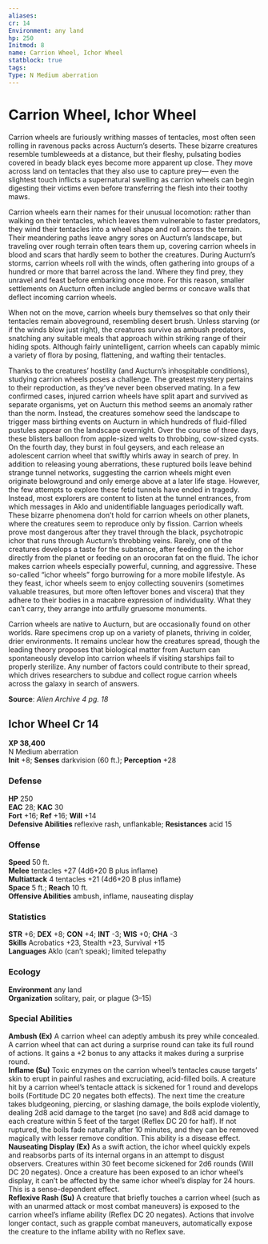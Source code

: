 ```yaml
---
aliases: 
cr: 14
Environment: any land
hp: 250
Initmod: 8
name: Carrion Wheel, Ichor Wheel
statblock: true
tags: 
Type: N Medium aberration
---
```


# Carrion Wheel, Ichor Wheel

Carrion wheels are furiously writhing masses of tentacles, most often seen rolling in ravenous packs across Aucturn’s deserts. These bizarre creatures resemble tumbleweeds at a distance, but their fleshy, pulsating bodies covered in beady black eyes become more apparent up close. They move across land on tentacles that they also use to capture prey— even the slightest touch inflicts a supernatural swelling as carrion wheels can begin digesting their victims even before transferring the flesh into their toothy maws.

Carrion wheels earn their names for their unusual locomotion: rather than walking on their tentacles, which leaves them vulnerable to faster predators, they wind their tentacles into a wheel shape and roll across the terrain. Their meandering paths leave angry sores on Aucturn’s landscape, but traveling over rough terrain often tears them up, covering carrion wheels in blood and scars that hardly seem to bother the creatures. During Aucturn’s storms, carrion wheels roll with the winds, often gathering into groups of a hundred or more that barrel across the land. Where they find prey, they unravel and feast before embarking once more. For this reason, smaller settlements on Aucturn often include angled berms or concave walls that deflect incoming carrion wheels.

When not on the move, carrion wheels bury themselves so that only their tentacles remain aboveground, resembling desert brush. Unless starving (or if the winds blow just right), the creatures survive as ambush predators, snatching any suitable meals that approach within striking range of their hiding spots. Although fairly unintelligent, carrion wheels can capably mimic a variety of flora by posing, flattening, and wafting their tentacles.

Thanks to the creatures’ hostility (and Aucturn’s inhospitable conditions), studying carrion wheels poses a challenge. The greatest mystery pertains to their reproduction, as they’ve never been observed mating. In a few confirmed cases, injured carrion wheels have split apart and survived as separate organisms, yet on Aucturn this method seems an anomaly rather than the norm. Instead, the creatures somehow seed the landscape to trigger mass birthing events on Aucturn in which hundreds of fluid-filled pustules appear on the landscape overnight. Over the course of three days, these blisters balloon from apple-sized welts to throbbing, cow-sized cysts. On the fourth day, they burst in foul geysers, and each release an adolescent carrion wheel that swiftly whirls away in search of prey. In addition to releasing young aberrations, these ruptured boils leave behind strange tunnel networks, suggesting the carrion wheels might even originate belowground and only emerge above at a later life stage. However, the few attempts to explore these fetid tunnels have ended in tragedy. Instead, most explorers are content to listen at the tunnel entrances, from which messages in Aklo and unidentifiable languages periodically waft. These bizarre phenomena don’t hold for carrion wheels on other planets, where the creatures seem to reproduce only by fission. Carrion wheels prove most dangerous after they travel through the black, psychotropic ichor that runs through Aucturn’s throbbing veins. Rarely, one of the creatures develops a taste for the substance, after feeding on the ichor directly from the planet or feeding on an orocoran fat on the fluid. The ichor makes carrion wheels especially powerful, cunning, and aggressive. These so-called “ichor wheels” forgo burrowing for a more mobile lifestyle. As they feast, ichor wheels seem to enjoy collecting souvenirs (sometimes valuable treasures, but more often leftover bones and viscera) that they adhere to their bodies in a macabre expression of individuality. What they can’t carry, they arrange into artfully gruesome monuments.

Carrion wheels are native to Aucturn, but are occasionally found on other worlds. Rare specimens crop up on a variety of planets, thriving in colder, drier environments. It remains unclear how the creatures spread, though the leading theory proposes that biological matter from Aucturn can spontaneously develop into carrion wheels if visiting starships fail to properly sterilize. Any number of factors could contribute to their spread, which drives researchers to subdue and collect rogue carrion wheels across the galaxy in search of answers.

**Source**:  _Alien Archive 4 pg. 18_

## Ichor Wheel Cr 14

**XP 38,400**  
N Medium aberration  
**Init** +8; **Senses** darkvision (60 ft.); **Perception** +28  

### Defense

**HP** 250  
**EAC** 28; **KAC** 30  
**Fort** +16; **Ref** +16; **Will** +14  
**Defensive Abilities** reflexive rash, unflankable; **Resistances** acid 15  

### Offense

**Speed** 50 ft.  
**Melee** tentacles +27 (4d6+20 B plus inflame)  
**Multiattack** 4 tentacles +21 (4d6+20 B plus inflame)  
**Space** 5 ft.; **Reach** 10 ft.  
**Offensive Abilities** ambush, inflame, nauseating display

### Statistics

**STR** +6; **DEX** +8; **CON** +4; **INT** -3; **WIS** +0; **CHA** -3  
**Skills** Acrobatics +23, Stealth +23, Survival +15  
**Languages** Aklo (can’t speak); limited telepathy

### Ecology

**Environment** any land  
**Organization** solitary, pair, or plague (3–15)

### Special Abilities

**Ambush (Ex)** A carrion wheel can adeptly ambush its prey while concealed. A carrion wheel that can act during a surprise round can take its full round of actions. It gains a +2 bonus to any attacks it makes during a surprise round.  
**Inflame (Su)** Toxic enzymes on the carrion wheel’s tentacles cause targets’ skin to erupt in painful rashes and excruciating, acid-filled boils. A creature hit by a carrion wheel’s tentacle attack is sickened for 1 round and develops boils (Fortitude DC 20 negates both effects). The next time the creature takes bludgeoning, piercing, or slashing damage, the boils explode violently, dealing 2d8 acid damage to the target (no save) and 8d8 acid damage to each creature within 5 feet of the target (Reflex DC 20 for half). If not ruptured, the boils fade naturally after 10 minutes, and they can be removed magically with lesser remove condition. This ability is a disease effect.  
**Nauseating Display (Ex)** As a swift action, the ichor wheel quickly expels and reabsorbs parts of its internal organs in an attempt to disgust observers. Creatures within 30 feet become sickened for 2d6 rounds (Will DC 20 negates). Once a creature has been exposed to an ichor wheel’s display, it can’t be affected by the same ichor wheel’s display for 24 hours. This is a sense-dependent effect.  
**Reflexive Rash (Su)** A creature that briefly touches a carrion wheel (such as with an unarmed attack or most combat maneuvers) is exposed to the carrion wheel’s inflame ability (Reflex DC 20 negates). Actions that involve longer contact, such as grapple combat maneuvers, automatically expose the creature to the inflame ability with no Reflex save.

